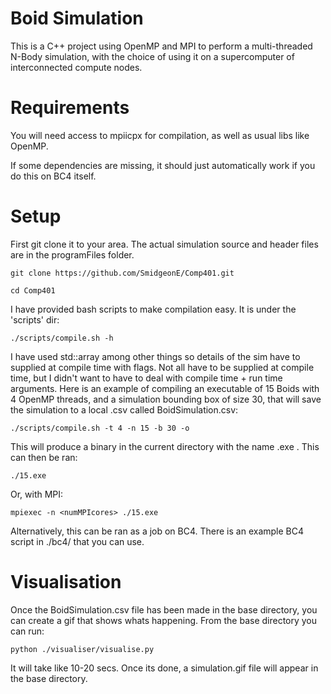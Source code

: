 # Boid Simulation

This is a C++ project using OpenMP and MPI to perform a multi-threaded N-Body simulation, with the choice of using it on a supercomputer of interconnected compute nodes.

# Requirements

You will need access to mpiicpx for compilation, as well as usual libs like OpenMP.

If some dependencies are missing, it should just automatically work if you do this on BC4 itself.

# Setup

First git clone it to your area. The actual simulation source and header files are in the programFiles folder. 

```
git clone https://github.com/SmidgeonE/Comp401.git

cd Comp401
```

I have provided bash scripts to make compilation easy. It is under the 'scripts' dir:

```
./scripts/compile.sh -h
```

I have used std::array among other things so details of the sim have to supplied at compile time with flags. Not all have to be supplied at compile time, but I didn't want to have to deal with compile time + run time arguments.
Here is an example of compiling an executable of 15 Boids with 4 OpenMP threads, and a simulation bounding box of size 30, that will save the simulation to a local .csv called BoidSimulation.csv:

```
./scripts/compile.sh -t 4 -n 15 -b 30 -o
```

This will produce a binary in the current directory with the name <numBoids>.exe . This can then be ran:

```
./15.exe
```

Or, with MPI:

```
mpiexec -n <numMPIcores> ./15.exe
```

Alternatively, this can be ran as a job on BC4. There is an example BC4 script in ./bc4/ that you can use.

# Visualisation

Once the BoidSimulation.csv file has been made in the base directory, you can create a gif that shows whats happening. From the base directory you can run:

```
python ./visualiser/visualise.py
```

It will take like 10-20 secs. Once its done, a simulation.gif file will appear in the base directory.






